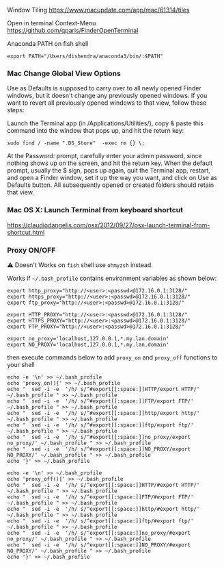Window Tiling
https://www.macupdate.com/app/mac/61314/tiles

Open in terminal Context-Menu
https://github.com/qparis/FinderOpenTerminal

Anaconda PATH on fish shell

```
export PATH="/Users/dishendra/anaconda3/bin/:$PATH"
```


### Mac Change Global View Options

Use as Defaults is supposed to carry over to all newly opened Finder windows, but it doesn't change any previously opened windows. If you want to revert all previously opened windows to that view, follow these steps:



Launch the Terminal app (in /Applications/Utilities/), copy & paste this command into the window that pops up, and hit the return key:


```shell
sudo find / -name ".DS_Store"  -exec rm {} \;
```


At the Password: prompt, carefully enter your admin password, since nothing shows up on the screen, and hit the return key. When the default prompt, usually the $ sign, pops up again, quit the Terminal app, restart, and open a Finder window, set it up the way you want, and click on Use as Defaults button. All subsequently opened or created folders should retain that view. 



### Mac OS X: Launch Terminal from keyboard shortcut

https://claudiodangelis.com/osx/2012/09/27/osx-launch-terminal-from-shortcut.html

### Proxy ON/OFF
:warning: Doesn't Works on `fish` shell use `ohmyzsh` instead.

Works if `~/.bash_profile` contains environment variables as shown below:
```shell
export http_proxy="http://<user>:<passwd>@172.16.0.1:3128/"
export https_proxy="http://<user>:<passwd>@172.16.0.1:3128/"
export ftp_proxy="http://<user>:<passwd>@172.16.0.1:3128/"

export HTTP_PROXY="http://<user>:<passwd>@172.16.0.1:3128/"
export HTTPS_PROXY="http://<user>:<passwd>@172.16.0.1:3128/"
export FTP_PROXY="http://<user>:<passwd>@172.16.0.1:3128/"

export no_proxy='localhost,127.0.0.1,*.my.lan.domain'
export NO_PROXY='localhost,127.0.0.1,*.my.lan.domain'
```

then execute commands below to add `proxy_on` and `proxy_off` functions to your shell
```shell
echo -e '\n' >> ~/.bash_profile
echo 'proxy_on(){' >> ~/.bash_profile
echo "	sed -i -e  '/h/ s/^#export[[:space:]]HTTP/export HTTP/' ~/.bash_profile " >> ~/.bash_profile
echo "	sed -i -e  '/h/ s/^#export[[:space:]]FTP/export FTP/' ~/.bash_profile " >> ~/.bash_profile
echo "	sed -i -e  '/h/ s/^#export[[:space:]]http/export http/' ~/.bash_profile " >> ~/.bash_profile
echo "	sed -i -e  '/h/ s/^#export[[:space:]]ftp/export ftp/' ~/.bash_profile " >> ~/.bash_profile
echo "	sed -i -e  '/h/ s/^#export[[:space:]]no_proxy/export no_proxy/' ~/.bash_profile " >> ~/.bash_profile
echo "	sed -i -e  '/h/ s/^#export[[:space:]]NO_PROXY/export NO_PROXY/' ~/.bash_profile " >> ~/.bash_profile
echo '}' >> ~/.bash_profile

echo -e '\n' >> ~/.bash_profile
echo 'proxy_off(){' >> ~/.bash_profile
echo "	sed -i -e  '/h/ s/^export[[:space:]]HTTP/#export HTTP/' ~/.bash_profile " >> ~/.bash_profile
echo "	sed -i -e  '/h/ s/^export[[:space:]]FTP/#export FTP/' ~/.bash_profile " >> ~/.bash_profile
echo "	sed -i -e  '/h/ s/^export[[:space:]]http/#export http/' ~/.bash_profile " >> ~/.bash_profile
echo "	sed -i -e  '/h/ s/^export[[:space:]]ftp/#export ftp/' ~/.bash_profile " >> ~/.bash_profile
echo "	sed -i -e  '/h/ s/^export[[:space:]]no_proxy/#export no_proxy/' ~/.bash_profile " >> ~/.bash_profile
echo "	sed -i -e  '/h/ s/^export[[:space:]]NO_PROXY/#export NO_PROXY/' ~/.bash_profile " >> ~/.bash_profile
echo '}' >> ~/.bash_profile
```
